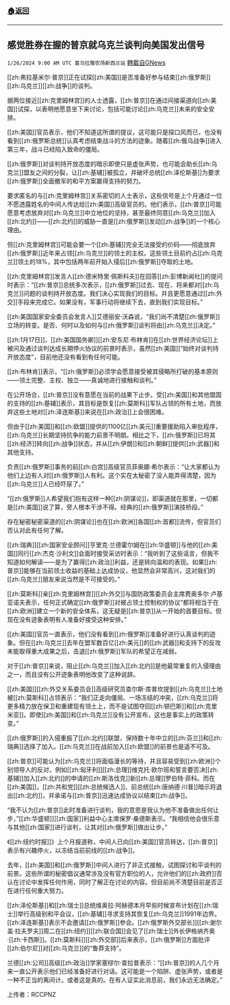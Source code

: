 ###  [:house:返回](README.md)
---


## 感觉胜券在握的普京就乌克兰谈判向美国发出信号
`1/26/2024 9:00 AM UTC 喜马拉雅农场新西兰站` [轉載自GNews](https://gnews.org/articles/2255347)

[[zh:弗拉基米尔·普京]]正在试探[[zh:美国]]是否准备好参与结束[[zh:俄罗斯]][[zh:乌克兰]][[zh:战争]]的谈判。

据两位接近[[zh:克里姆林宫]]的人士透露，[[zh:普京]]在通过间接渠道向[[zh:美国]]试探，以表明他愿意坐下来讨论，包括可能讨论[[zh:乌克兰]]未来的安全安排。

[[zh:美国]]官员表示，他们不知道这所谓的提议，这可能只是探口风而已，也没有看到[[zh:俄罗斯总统]]认真考虑结束战斗的方法的迹象。随着[[zh:俄乌战争]]进入第三年，战斗已经陷入致命的僵局。

[[zh:俄罗斯]]对谈判持开放态度的暗示即使只是虚张声势，也可能会助长[[zh:乌克兰]]盟友之间的分裂，让[[zh:基辅]]被孤立，并破坏总统[[zh:泽伦斯基]]为要求[[zh:俄罗斯]]全面撤军的和平方案赢得支持的努力。

要求匿名的与[[zh:克里姆林宫]]关系密切的人士表示，这些信号是上个月通过一位不愿透露姓名的中间人传达给[[zh:美国]]高级官员的。他们表示，[[zh:普京]]可能愿意考虑放弃对[[zh:乌克兰]]中立地位的坚持，甚至最终同意[[zh:乌克兰]]加入[[zh:北约]]——[[zh:北约]]的威胁一直是[[zh:俄罗斯]]发动[[zh:战争]]的一个核心理由。

但[[zh:克里姆林宫]]可能会要一个[[zh:基辅]]完全无法接受的价码——彻底放弃[[zh:俄罗斯]]近年来占领[[zh:乌克兰]]的领土的主权。这些领土目前约占[[zh:乌克兰]]领土的18%，其中包括两年前开始入侵后[[zh:俄罗斯]]夺取的土地。

[[zh:克里姆林宫]]发言人[[zh:德米特里·佩斯科夫]]在回答[[zh:彭博新闻社]]的提问时表示：“[[zh:普京]]总统多次表示，[[zh:俄罗斯]]过去、现在、将来都对[[zh:乌克兰]]问题的谈判持开放态度。我们决心实现我们的目标。并且更愿意通过[[zh:外交]]手段来完成它。如果没有，军事行动将继续下去，直到我们实现目标。”

[[zh:美国国家安全委员会发言人]]艾德丽安·沃森说，“我们尚不清楚[[zh:俄罗斯]]立场的转变。是否、何时以及如何与[[zh:俄罗斯]]谈判将由[[zh:乌克兰]]决定。”

[[zh:1月17日]]，[[zh:美国国务卿]][[zh:安东尼·布林肯]]在[[zh:世界经济论坛]]上被问及通过谈判达成长期停火协议的前景时表示，虽然[[zh:美国]]“始终对谈判持开放态度”，目前他还没有看到有任何可能。

[[zh:布林肯]]表示，“[[zh:俄罗斯]]必须学会愿意接受被其侵略所打破的基本原则——领土完整、主权、独立——真诚地进行接触和谈判。”

在公开场合，[[zh:普京]]没有意愿在当前的战果下止步。受[[zh:美国]]和其他盟国的支持的[[zh:基辅]]表示，其目标是恢复[[zh:莫斯科]]军队占领的所有土地，而放弃这些土地对[[zh:泽连斯基]]来说在[[zh:政治]]上会很困难。

但由于[[zh:美国]]和[[zh:欧盟]]提供的1100亿[[zh:美元]]重要援助陷入审批程序，[[zh:乌克兰]]长期坚持抗争的能力前景不明朗。相比之下，[[zh:俄罗斯]]已将其[[zh:经济]]转向[[zh:战争]]状态，并从[[zh:伊朗]]和[[zh:朝鲜]]提供[[zh:武器]]和其他支持。

负责[[zh:俄罗斯]]事务的前[[zh:白宫]]高级官员菲奥娜·希尔表示：“让大家都认为他们上边有人对[[zh:俄罗斯]]人有利。这个实在太秘密了没人能弄得清楚，因为[[zh:乌克兰]]人已经吓尿了。”

“[[zh:俄罗斯]]人希望我们抱有这样一种[[zh:阴谋论]]，即渠道就在那里，一切都是[[zh:美国]]说了算，旁人根本干涉不得。经典的[[zh:俄罗斯]]演技桥段。”

存在秘密秘密渠道的[[zh:阴谋论]]也在[[zh:欧洲]]各国[[zh:首都]]流传，但官员们否认对此有任何了解。

[[zh:瑞典]][[zh:国家安全顾问]]亨里克·兰德霍尔姆在[[zh:华盛顿]]与他的[[zh:美国]]同行[[zh:杰克·沙利文]]会面时接受采访时表示：“我听到了这些谣言，但我不知道如何解读——是为了赢得[[zh:政治]]利益，还是转向温和的表现。如果[[zh:普京]]能够在当前领土收益的基础上达成协议，他显然会非常高兴，这对我们的[[zh:乌克兰]]朋友来说当然是不可接受的。”

[[zh:莫斯科]]亲[[zh:克里姆林宫]][[zh:外交]]与国防政策委员会主席费奥多尔·卢基亚诺夫表示，任何正式确定[[zh:俄罗斯]]对被占领土控制权的协议“都将相当于在[[zh:欧洲]]建立一个新的安全体系，这无疑是[[zh:普京]]从一开始的首要目标。但现在没有迹象表明有人准备好接受这种安排。”

[[zh:美国]]官员一直表示，他们没有看到[[zh:俄罗斯]]准备好进行认真谈判的迹象。但在[[zh:乌克兰]]去年在盟军数百亿[[zh:美元]]的[[zh:武器]]和支持下的反攻未能取得重大成果之后，击退[[zh:俄罗斯]]军队的希望正在减弱。

对于[[zh:普京]]来说，阻止[[zh:乌克兰]]加入[[zh:北约]]是他最常重复的入侵理由之一，而且没有公开迹象表明他改变了这种说辞。

[[zh:美国]][[zh:外交关系委员会]]高级研究员查尔斯·库普坎提到[[zh:乌克兰]]土地被[[zh:莫斯科]]占领表示：“我们正走向僵局、一场冻结的冲突，[[zh:乌克兰]]将更多精力放在保卫和重建现有领土上，而不是试图夺回[[zh:顿巴斯]]和[[zh:克里米亚]]。即使[[zh:美国]]和[[zh:乌克兰]]没有公开宣布，这也是事实上的政策转变。”

[[zh:俄罗斯]]的入侵重振了[[zh:北约]]联盟，保持数十年中立的[[zh:芬兰]]和[[zh:瑞典]]选择了加入。[[zh:乌克兰]]在战前加入[[zh:欧盟]]的前景也是遥不可及。

[[zh:普京]]可能认为[[zh:乌克兰]]将面临漫长的等待，并且容易受到[[zh:欧洲]]个别领导人的反对，例如[[zh:匈牙利]][[zh:总理]]维克托·欧尔班和誓言要否决[[zh:基辅]]加入[[zh:北约]]的申请的[[zh:斯洛伐克]]新[[zh:总理]]罗伯特·菲科。而在[[zh:美国]]，[[zh:共和党]][[zh:总统候选人]]、前总统[[zh:唐纳德·川普]]暗示将退出[[zh:北约]]，并承诺与[[zh:普京]]迅速达成协议以结束[[zh:战争]]。

“我不认为[[zh:普京]]此时准备进行谈判，我的意思是我认为他不准备做出任何让步，”[[zh:华盛顿]][[zh:国家]]利益中心主席保罗·桑德斯表示。“我相信他会很乐意与其他[[zh:国家]]进行谈判，让其对[[zh:俄罗斯]]做出让步。”

《[[zh:纽约时报]]》上个月报道称，中间人已向[[zh:美国]]官员转达，[[zh:普京]]表示有兴趣停火，以冻结当前前线的[[zh:战争]]。

去年，[[zh:美国]]和[[zh:俄罗斯]]中间人进行了非正式接触，试图探讨和平谈判的前景。这些所谓的秘密倡议通常涉及没有官方职位的人，允许他们的[[zh:政府]]否认在讨论中发挥任何作用，同时了解正在讨论的内容。但目前尚不清楚目前是否正在进行任何重大努力。

[[zh:泽伦斯基]]和[[zh:瑞士]]总统维奥拉·阿赫德本月早些时候宣布计划在[[zh:瑞士]]举行高级别和平会议，[[zh:基辅]]寻求支持其恢复[[zh:乌克兰]]1991年边界。[[zh:泽连斯基]]表示不会邀请[[zh:俄罗斯]]参会。[[zh:俄罗斯外交部长]][[zh:谢尔盖·拉夫罗夫]]周二在[[zh:纽约]][[zh:联合国]]会见了[[zh:瑞士]]外长伊格纳齐奥·[[zh:卡西斯]]。[[zh:莫斯科]][[zh:外交部]]后来表示，[[zh:俄罗斯]]方面批评[[zh:伯尔尼]]对[[zh:乌克兰]]的“鲁莽支持”。

兰德[[zh:公司]]高级[[zh:政治]]学家塞缪尔·查拉普表示：“[[zh:普京]]的人几个月来一直公开表示他们已经准备好进行对话。这可能是一个陷阱、虚张声势，或者是一种不正当的离间计。或者这是真的。在有人证实此消息前，我们永远无法确定。”

上传者：RCCPNZ
